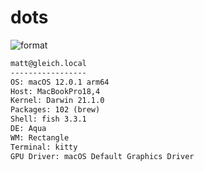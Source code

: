 
# dots

![format](https://github.com/gleich/dots/workflows/format/badge.svg)

```txt
matt@gleich.local 
----------------- 
OS: macOS 12.0.1 arm64 
Host: MacBookPro18,4 
Kernel: Darwin 21.1.0 
Packages: 102 (brew) 
Shell: fish 3.3.1 
DE: Aqua 
WM: Rectangle 
Terminal: kitty 
GPU Driver: macOS Default Graphics Driver 
```
